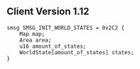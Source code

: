 ## Client Version 1.12

```rust,ignore
smsg SMSG_INIT_WORLD_STATES = 0x2C2 {
    Map map;    
    Area area;    
    u16 amount_of_states;    
    WorldState[amount_of_states] states;    
}

```
